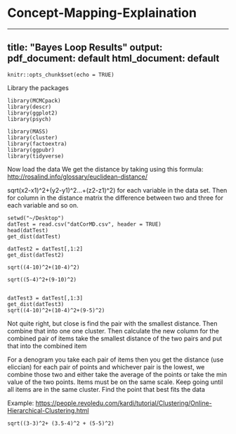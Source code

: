 # Concept-Mapping-Explaination
---
title: "Bayes Loop Results"
output:
  pdf_document: default
  html_document: default
---

```{r setup, include=FALSE}
knitr::opts_chunk$set(echo = TRUE)
```
Library the packages
```{r}
library(MCMCpack)
library(descr)
library(ggplot2)
library(psych)

library(MASS)
library(cluster)
library(factoextra)
library(ggpubr)
library(tidyverse)
```
Now load the data
We get the distance by taking using this formula: http://rosalind.info/glossary/euclidean-distance/

sqrt(x2-x1)^2+(y2-y1)^2...+(z2-z1)^2) for each variable in the data set.  Then for column in the distance matrix the difference between two and three for each variable and so on. 
```{r}
setwd("~/Desktop")
datTest = read.csv("datCorMD.csv", header = TRUE)
head(datTest)
get_dist(datTest)

datTest2 = datTest[,1:2]
get_dist(datTest2)

sqrt((4-10)^2+(10-4)^2)

sqrt((5-4)^2+(9-10)^2)


datTest3 = datTest[,1:3]
get_dist(datTest3)
sqrt((4-10)^2+(10-4)^2+(9-5)^2)

```
Not quite right, but close is find the pair with the smallest distance.  Then combine that into one one cluster.  Then calculate the new column for the combined pair of items take the smallest distance of the two pairs and put that into the combined item

For a denogram you take each pair of items then you get the distance (use eliccian) for each pair of points and whichever pair is the lowest, we combine those two and either take the average of the points or take the min value of the two points.  Items must be on the same scale. Keep going until all items are in the same cluster.  Find the point that best fits the data

Example: https://people.revoledu.com/kardi/tutorial/Clustering/Online-Hierarchical-Clustering.html
```{r}
sqrt((3-3)^2+ (3.5-4)^2 + (5-5)^2)

```




